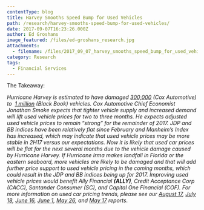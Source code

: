 ```yaml
---
contentType: blog
title: Harvey Smooths Speed Bump for Used Vehicles
path: /research/harvey-smooths-speed-bump-for-used-vehicles/
date: 2017-09-07T16:23:26.000Z
author: Ed Groshans
image_featured: /files/ed-groshans_research.jpg
attachments:
  - filename: /files/2017_09_07_harvey_smooths_speed_bump_for_used_vehicles.pdf
category: Research
tags:
  - Financial Services
---
```

The Takeaway:

_Hurricane Harvey is estimated to have damaged  [300,000](https://www.coxautoinc.com/news/cox-automotive-value-harvey-damaged-vehicles-reach-nearly-5-billion/) (Cox Automotive) to  [1 million](http://www.blackbook.com/wp-content/uploads/2017/09/MI_9_4_17.pdf) (Black Book) vehicles. Cox Automotive Chief Economist Jonathan Smoke expects that tighter vehicle supply and increased demand will lift used vehicle prices for two to three months. He expects adjusted used vehicle prices to remain “strong” for the remainder of 2017. JDP and BB indices have been relatively flat since February and Manheim’s Index has increased, which may indicate that used vehicle prices may be more stable in 2H17 versus our expectations. Now it is likely that used car prices will be flat for the next several months due to the vehicle damage caused by Hurricane Harvey. If Hurricane Irma makes landfall in Florida or the eastern seaboard, more vehicles are likely to be damaged and that will add further price support to used vehicle pricing in the coming months, which could result in the JDP and BB indices being up for 2017. Improving used vehicle prices would benefit Ally Financial **(ALLY)**, Credit Acceptance Corp (CACC), Santander Consumer (SC), and Capital One Financial (COF). For more information on used car pricing trends, please see our  [August 17](https://s3.amazonaws.com/heightllc.com/Used_Vehicle_Indices_Mixed_Again_in_July.pdf?AWSAccessKeyId=AKIAIE5NNHEX3BS2LJAA&Expires=1506630026&Signature=RpWUG6KtMTFaaU1cT%2Faw%2BIaVqFo%3D),  [July 18](https://s3.amazonaws.com/heightllc.com/Used_Vehicle_Indices_Mixed_for_June.pdf?AWSAccessKeyId=AKIAIE5NNHEX3BS2LJAA&Expires=1506630027&Signature=5Xb%2B%2FN2Bp3Zc8Hq3qJbgND%2FIa8E%3D),  [June 16](https://s3.amazonaws.com/heightllc.com/Used_Vehicle_Prices_Decline_6_Year_over_Year.pdf?AWSAccessKeyId=AKIAIE5NNHEX3BS2LJAA&Expires=1506630027&Signature=B6Vz6kae%2B4KKfEeVdOJl1M39WOU%3D),  [June 1](https://s3.amazonaws.com/heightllc.com/Dangerous_Regulatory_Curves_Ahead_for_Autos__1.pdf?AWSAccessKeyId=AKIAIE5NNHEX3BS2LJAA&Expires=1506630028&Signature=Zb18SbeqGNOhssKnTwjnJQ3ReLA%3D),  [May 26](https://s3.amazonaws.com/heightllc.com/2017_Used_Car_Price_Declines_Remain_Elevated.pdf?AWSAccessKeyId=AKIAIE5NNHEX3BS2LJAA&Expires=1506630028&Signature=nmNMArsYfPgKmnn6RK8p913BH5Q%3D), and  [May 17](https://s3.amazonaws.com/heightllc.com/Used_Vehicle_Prices_Pressure_Bank_Recovery_Rates.pdf?AWSAccessKeyId=AKIAIE5NNHEX3BS2LJAA&Expires=1506630029&Signature=ZHdoH3xWqE3i4YJi2edUQ97yuH0%3D) reports._
